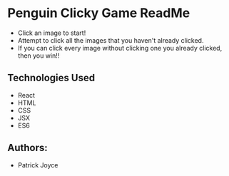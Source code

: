 # Penguin Clicky Game ReadMe

+ Click an image to start!
+ Attempt to click all the images that you haven't already clicked.
+ If you can click every image without clicking one you already clicked, then you win!!

## Technologies Used

+ React
+ HTML
+ CSS
+ JSX 
+ ES6

## Authors:

+ Patrick Joyce